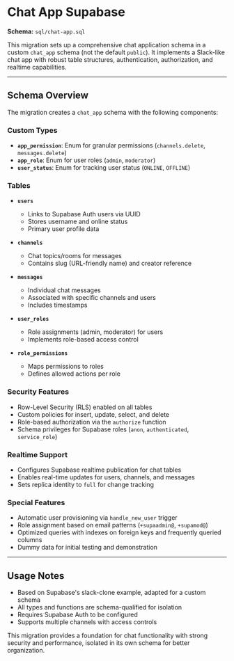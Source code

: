 # Chat App Supabase



**Schema:** `sql/chat-app.sql`

This migration sets up a comprehensive chat application schema in a custom `chat_app` schema (not the default `public`). It implements a Slack-like chat app with robust table structures, authentication, authorization, and realtime capabilities.

---

## Schema Overview

The migration creates a `chat_app` schema with the following components:

### Custom Types

- **`app_permission`**: Enum for granular permissions (`channels.delete`, `messages.delete`)
- **`app_role`**: Enum for user roles (`admin`, `moderator`)
- **`user_status`**: Enum for tracking user status (`ONLINE`, `OFFLINE`)

### Tables

- **`users`**

  - Links to Supabase Auth users via UUID
  - Stores username and online status
  - Primary user profile data

- **`channels`**

  - Chat topics/rooms for messages
  - Contains slug (URL-friendly name) and creator reference

- **`messages`**

  - Individual chat messages
  - Associated with specific channels and users
  - Includes timestamps

- **`user_roles`**

  - Role assignments (admin, moderator) for users
  - Implements role-based access control

- **`role_permissions`**
  - Maps permissions to roles
  - Defines allowed actions per role

### Security Features

- Row-Level Security (RLS) enabled on all tables
- Custom policies for insert, update, select, and delete
- Role-based authorization via the `authorize` function
- Schema privileges for Supabase roles (`anon`, `authenticated`, `service_role`)

### Realtime Support

- Configures Supabase realtime publication for chat tables
- Enables real-time updates for users, channels, and messages
- Sets replica identity to `full` for change tracking

### Special Features

- Automatic user provisioning via `handle_new_user` trigger
- Role assignment based on email patterns (`+supaadmin@`, `+supamod@`)
- Optimized queries with indexes on foreign keys and frequently queried columns
- Dummy data for initial testing and demonstration

---

## Usage Notes

- Based on Supabase's slack-clone example, adapted for a custom schema
- All types and functions are schema-qualified for isolation
- Requires Supabase Auth to be configured
- Supports multiple channels with access controls

This migration provides a foundation for chat functionality with strong security and performance, isolated in its own schema for better organization.
